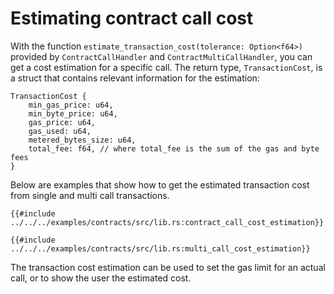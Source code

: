 # Estimating contract call cost

With the function `estimate_transaction_cost(tolerance: Option<f64>)` provided by `ContractCallHandler` and `ContractMultiCallHandler`, you can get a cost estimation for a specific call. The return type, `TransactionCost`, is a struct that contains relevant information for the estimation:

```rust,ignore
TransactionCost {
    min_gas_price: u64,
    min_byte_price: u64,
    gas_price: u64,
    gas_used: u64,
    metered_bytes_size: u64,
    total_fee: f64, // where total_fee is the sum of the gas and byte fees
}
```

Below are examples that show how to get the estimated transaction cost from single and multi call transactions.

```rust,ignore
{{#include ../../../examples/contracts/src/lib.rs:contract_call_cost_estimation}}
```

```rust,ignore
{{#include ../../../examples/contracts/src/lib.rs:multi_call_cost_estimation}}
```

The transaction cost estimation can be used to set the gas limit for an actual call, or to show the user the estimated cost.
